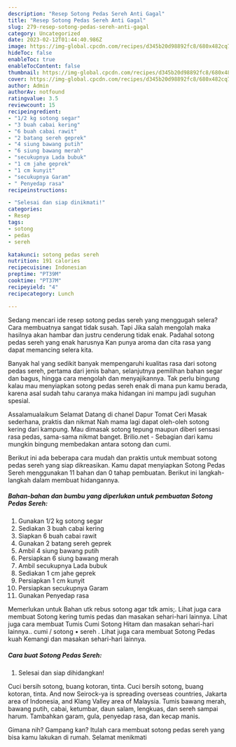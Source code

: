 ```yaml
---
description: "Resep Sotong Pedas Sereh Anti Gagal"
title: "Resep Sotong Pedas Sereh Anti Gagal"
slug: 279-resep-sotong-pedas-sereh-anti-gagal
category: Uncategorized
date: 2023-02-12T01:44:40.986Z
image: https://img-global.cpcdn.com/recipes/d345b20d98892fc8/680x482cq70/sotong-pedas-sereh-foto-resep-utama.jpg
hideToc: false
enableToc: true
enableTocContent: false
thumbnail: https://img-global.cpcdn.com/recipes/d345b20d98892fc8/680x482cq70/sotong-pedas-sereh-foto-resep-utama.jpg
cover: https://img-global.cpcdn.com/recipes/d345b20d98892fc8/680x482cq70/sotong-pedas-sereh-foto-resep-utama.jpg
author: Admin
authorAv: notfound
ratingvalue: 3.5
reviewcount: 15
recipeingredient:
- "1/2 kg sotong segar"
- "3 buah cabai kering"
- "6 buah cabai rawit"
- "2 batang sereh geprek"
- "4 siung bawang putih"
- "6 siung bawang merah"
- "secukupnya Lada bubuk"
- "1 cm jahe geprek"
- "1 cm kunyit"
- "secukupnya Garam"
- " Penyedap rasa"
recipeinstructions:

- "Selesai dan siap dinikmati!"
categories:
- Resep
tags:
- sotong
- pedas
- sereh

katakunci: sotong pedas sereh 
nutrition: 191 calories
recipecuisine: Indonesian
preptime: "PT39M"
cooktime: "PT37M"
recipeyield: "4"
recipecategory: Lunch

---
```



Sedang mencari ide resep sotong pedas sereh yang menggugah selera? Cara membuatnya sangat tidak susah. Tapi Jika salah mengolah maka hasilnya akan hambar dan justru cenderung tidak enak. Padahal sotong pedas sereh yang enak harusnya Kan punya aroma dan cita rasa yang dapat memancing selera kita.


Banyak hal yang sedikit banyak mempengaruhi kualitas rasa dari sotong pedas sereh, pertama dari jenis bahan, selanjutnya pemilihan bahan segar dan bagus, hingga cara mengolah dan menyajikannya. Tak perlu bingung kalau mau menyiapkan sotong pedas sereh enak di mana pun kamu berada, karena asal sudah tahu caranya maka hidangan ini mampu jadi suguhan spesial.

Assalamualaikum Selamat Datang di chanel Dapur Tomat Ceri Masak sederhana, praktis dan nikmat Nah mama lagi dapat oleh-oleh sotong kering dari kampung. Mau dimasak sotong tepung maupun diberi sensasi rasa pedas, sama-sama nikmat banget. Brilio.net - Sebagian dari kamu mungkin bingung membedakan antara sotong dan cumi.


Berikut ini ada beberapa cara mudah dan praktis untuk membuat sotong pedas sereh yang siap dikreasikan. Kamu dapat menyiapkan Sotong Pedas Sereh menggunakan 11 bahan dan 0 tahap pembuatan. Berikut ini langkah-langkah dalam membuat hidangannya.

<!--inarticleads1-->

##### Bahan-bahan dan bumbu yang diperlukan untuk pembuatan Sotong Pedas Sereh:

1. Gunakan 1/2 kg sotong segar
1. Sediakan 3 buah cabai kering
1. Siapkan 6 buah cabai rawit
1. Gunakan 2 batang sereh geprek
1. Ambil 4 siung bawang putih
1. Persiapkan 6 siung bawang merah
1. Ambil secukupnya Lada bubuk
1. Sediakan 1 cm jahe geprek
1. Persiapkan 1 cm kunyit
1. Persiapkan secukupnya Garam
1. Gunakan  Penyedap rasa


Memerlukan untuk Bahan utk rebus sotong agar tdk amis;. Lihat juga cara membuat Sotong kering tumis pedas dan masakan sehari-hari lainnya. Lihat juga cara membuat Tumis Cumi Sotong Hitam dan masakan sehari-hari lainnya.. cumi / sotong • sereh . Lihat juga cara membuat Sotong Pedas kuah Kemangi dan masakan sehari-hari lainnya. 

<!--inarticleads2-->

##### Cara buat Sotong Pedas Sereh:


1. Selesai dan siap dihidangkan!

Cuci bersih sotong, buang kotoran, tinta. Cuci bersih sotong, buang kotoran, tinta. And now Seirock-ya is spreading overseas countries, Jakarta area of Indonesia, and Klang Valley area of Malaysia. Tumis bawang merah, bawang putih, cabai, ketumbar, daun salam, lengkuas, dan sereh sampai harum. Tambahkan garam, gula, penyedap rasa, dan kecap manis. 

Gimana nih? Gampang kan? Itulah cara membuat sotong pedas sereh yang bisa kamu lakukan di rumah. Selamat menikmati
